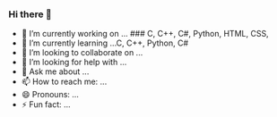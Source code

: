 ### Hi there 👋


- 🔭 I’m currently working on ... ### C, C++, C#, Python, HTML, CSS,
- 🌱 I’m currently learning ...C, C++, Python, C#
- 👯 I’m looking to collaborate on ...
- 🤔 I’m looking for help with ...
- 💬 Ask me about ...
- 📫 How to reach me: ...
- 😄 Pronouns: ...
- ⚡ Fun fact: ...
